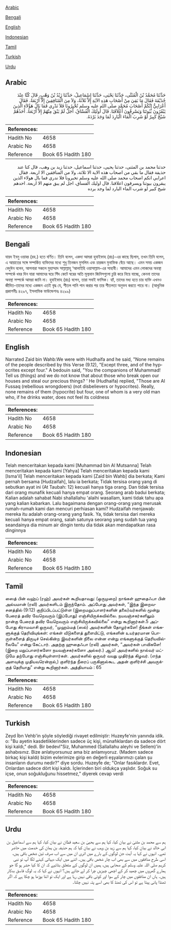 [Arabic](#arabic)

[Bengali](#bengali)

[English](#english)

[Indonesian](#indonesian)

[Tamil](#tamil)

[Turkish](#turkish)

[Urdu](#urdu)

## Arabic


<div dir="rtl" lang="ar" style={{fontSize:'larger',backgroundColor:'#f8f9fa',padding:20}}>
حَدَّثَنَا مُحَمَّدُ بْنُ الْمُثَنَّى، حَدَّثَنَا يَحْيَى، حَدَّثَنَا إِسْمَاعِيلُ، حَدَّثَنَا زَيْدُ بْنُ وَهْبٍ، قَالَ كُنَّا عِنْدَ حُذَيْفَةَ فَقَالَ مَا بَقِيَ مِنْ أَصْحَابِ هَذِهِ الآيَةِ إِلاَّ ثَلاَثَةٌ، وَلاَ مِنَ الْمُنَافِقِينَ إِلاَّ أَرْبَعَةٌ‏.‏ فَقَالَ أَعْرَابِيٌّ إِنَّكُمْ أَصْحَابَ مُحَمَّدٍ صلى الله عليه وسلم تُخْبِرُونَا فَلاَ نَدْرِي فَمَا بَالُ هَؤُلاَءِ الَّذِينَ يَبْقُرُونَ بُيُوتَنَا وَيَسْرِقُونَ أَعْلاَقَنَا‏.‏ قَالَ أُولَئِكَ الْفُسَّاقُ، أَجَلْ لَمْ يَبْقَ مِنْهُمْ إِلاَّ أَرْبَعَةٌ‏.‏ أَحَدُهُمْ شَيْخٌ كَبِيرٌ لَوْ شَرِبَ الْمَاءَ الْبَارِدَ لَمَا وَجَدَ بَرْدَهُ‏.‏
</div>
<div style={{backgroundColor:'#f8f9fa',padding:20, marginBottom: 10}}><table> <thead> <tr> <th>References:</th> <th></th> </tr> </thead> <tbody><tr><td>Hadith No</td><td>4658</td></tr><tr><td>Arabic No</td><td>4658</td></tr><tr><td>Reference</td><td>Book 65 Hadith 180</td></tr></tbody></table></div>


<div dir="rtl" lang="ar" style={{fontSize:'larger',backgroundColor:'#f8f9fa',padding:20}}>
حدثنا محمد بن المثنى، حدثنا يحيى، حدثنا اسماعيل، حدثنا زيد بن وهب، قال كنا عند حذيفة فقال ما بقي من اصحاب هذه الاية الا ثلاثة، ولا من المنافقين الا اربعة. فقال اعرابي انكم اصحاب محمد صلى الله عليه وسلم تخبرونا فلا ندري فما بال هولاء الذين يبقرون بيوتنا ويسرقون اعلاقنا. قال اوليك الفساق، اجل لم يبق منهم الا اربعة. احدهم شيخ كبير لو شرب الماء البارد لما وجد برده
</div>
<div style={{backgroundColor:'#f8f9fa',padding:20, marginBottom: 10}}><table> <thead> <tr> <th>References:</th> <th></th> </tr> </thead> <tbody><tr><td>Hadith No</td><td>4658</td></tr><tr><td>Arabic No</td><td>4658</td></tr><tr><td>Reference</td><td>Book 65 Hadith 180</td></tr></tbody></table></div>

## Bengali


<div dir="ltr" lang="bn" style={{fontSize:'larger',backgroundColor:'#f8f9fa',padding:20}}>
যায়দ ইবনু ওয়াহ্ব (রহ.) হতে বর্ণিত। তিনি বলেন, একদা আমরা হুযাইফাহ (রাঃ)-এর কাছে ছিলাম, তখন তিনি বলেন, এ আয়াতের সঙ্গে সম্পর্কিত ব্যক্তিদের মধ্যে শুধু তিনজন মুসলিম এবং চারজন মুনাফিক বেঁচে আছে। এমন সময় একজন বেদুঈন বলেন, আপনারা সকলে মুহাম্মাদ সাল্লাল্লাহু ‘আলাইহি ওয়াসাল্লাম-এর সাহাবী। আমাদের এমন লোকদের অবস্থা সম্পর্কে খবর দিন যারা আমাদের ঘরে সিঁদ কেটে ঘরের অতি মূল্যবান জিনিসগুলো চুরি করে নিয়ে যাচ্ছে, কেননা তাদের অবস্থা সম্পর্কে আমরা জানি না। হুযাইফাহ (রাঃ) বলেন, তারা সবাই ফাসিক। হ্যাঁ, তাদের মধ্য হতে চার ব্যক্তি এখনও জীবিত-তাদের মধ্যে একজন এতই বৃদ্ধ যে, শীতল পানি পান করার পর তার শীতলতা অনুভব করতে পারে না। (আধুনিক প্রকাশনীঃ ৪২৯৭, ইসলামিক ফাউন্ডেশনঃ ৪২৯৯)
</div>
<div style={{backgroundColor:'#f8f9fa',padding:20, marginBottom: 10}}><table> <thead> <tr> <th>References:</th> <th></th> </tr> </thead> <tbody><tr><td>Hadith No</td><td>4658</td></tr><tr><td>Arabic No</td><td>4658</td></tr><tr><td>Reference</td><td>Book 65 Hadith 180</td></tr></tbody></table></div>

## English


<div dir="ltr" lang="en" style={{fontSize:'larger',backgroundColor:'#f8f9fa',padding:20}}>
Narrated Zaid bin Wahb:We were with Hudhaifa and he said, "None remains of the people described by this Verse (9.12), "Except three, and of the hypocrites except four." A bedouin said, "You the companions of Muhammad! Tell us (things) and we do not know that about those who break open our houses and steal our precious things? ' He (Hudhaifa) replied, "Those are Al Fussaq (rebellious wrongdoers) (not disbelievers or hypocrites). Really, none remains of them (hypocrite) but four, one of whom is a very old man who, if he drinks water, does not feel its coldness
</div>
<div style={{backgroundColor:'#f8f9fa',padding:20, marginBottom: 10}}><table> <thead> <tr> <th>References:</th> <th></th> </tr> </thead> <tbody><tr><td>Hadith No</td><td>4658</td></tr><tr><td>Arabic No</td><td>4658</td></tr><tr><td>Reference</td><td>Book 65 Hadith 180</td></tr></tbody></table></div>

## Indonesian


<div dir="ltr" lang="id" style={{fontSize:'larger',backgroundColor:'#f8f9fa',padding:20}}>
Telah menceritakan kepada kami [Muhammad bin Al Mutsanna] Telah menceritakan kepada kami [Yahya] Telah menceritakan kepada kami [Isma'il] Telah menceritakan kepada kami [Zaid bin Wahb] dia berkata; Kami pernah bersama [Hudzaifah], lalu ia berkata; Tidak tersisa orang yang di sebutkan ayat ini (At Taubah: 12) kecuali hanya tiga orang. Dan tidak tersisa dari orang munafik kecuali hanya empat orang. Seorang arab badui berkata; Kalian adalah sahabat Nabi shallallahu 'alaihi wasallam, kami tidak tahu apa yang kalian kabarkan. Lalu bagaimana dengan orang-orang yang merusak rumah-rumah kami dan mencuri perhiasan kami? Hudzaifah menjawab: mereka itu adalah orang-orang yang fasik. Ya, tidak tersisa dari mereka kecuali hanya empat orang, salah satunya seorang yang sudah tua yang seandainya dia minum air dingin tentu dia tidak akan mendapatkan rasa dinginnya
</div>
<div style={{backgroundColor:'#f8f9fa',padding:20, marginBottom: 10}}><table> <thead> <tr> <th>References:</th> <th></th> </tr> </thead> <tbody><tr><td>Hadith No</td><td>4658</td></tr><tr><td>Arabic No</td><td>4658</td></tr><tr><td>Reference</td><td>Book 65 Hadith 180</td></tr></tbody></table></div>

## Tamil


<div dir="ltr" lang="ta" style={{fontSize:'larger',backgroundColor:'#f8f9fa',padding:20}}>
ஸைத் பின் வஹ்ப் (ரஹ்) அவர்கள் கூறியதாவது: (ஒருமுறை) நாங்கள் ஹுதைஃபா பின் அல்யமான் (ரலி) அவர்களிடம் இருந்தோம். அப்போது அவர்கள், “இந்த இறைவசனத்தில் (9:12) குறிப்பிடப்பட்டுள்ள (இறைமறுப்பாளர்களின் தலை)வர்களில் மூன்று பேரைத் தவிர வேறெவரும் (இப்போது) எஞ்சியிருக்கவில்லை. நயவஞ்சகர்களிலும் நான்கு பேரைத் தவிர வேறெவரும் எஞ்சியிருக்கவில்லை” என்று கூறினார்கள்.5 அப்போது கிராமவாசி ஒருவர், “முஹம்மத் (ஸல்) அவர்களின் தோழர்களே! நீங்கள் எங்களுக்குத் தெரிவியுங்கள்: எங்கள் வீடுகளைத் துளையிட்டு, எங்களின் உயர்தரமான பொருள்களைத் திருடிச் செல்கின்ற இவர்களின் நிலை என்ன என்று எங்களுக்குத் தெரியவில்லையே” என்று கேட்டார். அதற்கு ஹுதைஃபா (ரலி) அவர்கள், “அவர்கள் பாவிகளே! (இறை மறுப்பாளர்களோ நயவஞ்சகர்களோ அல்லர்.) ஆம்! அவர்களில் நால்வர் மட்டுமே தற்போது எஞ்சியுள்ளார்கள். அவர்களில் ஒருவர் வயது முதிர்ந்த கிழவர். (எந்த அளவுக்கு முதியவரென்றால்,) குளிர்ந்த நீரைப் பருகினால்கூட அதன் குளிர்ச்சி அவருக்குத் தெரியாது” என்று கூறினார்கள். அத்தியாயம் : 65
</div>
<div style={{backgroundColor:'#f8f9fa',padding:20, marginBottom: 10}}><table> <thead> <tr> <th>References:</th> <th></th> </tr> </thead> <tbody><tr><td>Hadith No</td><td>4658</td></tr><tr><td>Arabic No</td><td>4658</td></tr><tr><td>Reference</td><td>Book 65 Hadith 180</td></tr></tbody></table></div>

## Turkish


<div dir="ltr" lang="tr" style={{fontSize:'larger',backgroundColor:'#f8f9fa',padding:20}}>
Zeyd İbn Vehb'in şöyle söylediği rivayet edilmiştir: Huzeyfe'nin yanında idik. o: "Bu ayetin kasdetliklerinden sadece üç kişi, münafıklardan da sadece dört kişi kaldı," dedi. Bir bedevl"Siz, Muhammed (Sallallahu aleyhi ve Sellem)'in ashabısınız. Bize anlatıyorsunuz ama biz anlamıyoruz. (Madem sadece birkaç kişi kaldı) bizim evlerimize girip en değerli eşyalarımızı çalan şu insanların durumu nedir?" diye sordu. Huzeyfe de; "Onlar fasıklardır. Evet, Onlardan sadece dört kişi kaldı. İçlerinden biri oldukça yaşlıdır. Soğuk su içse, onun soğukluğunu hissetmez," diyerek cevap verdi
</div>
<div style={{backgroundColor:'#f8f9fa',padding:20, marginBottom: 10}}><table> <thead> <tr> <th>References:</th> <th></th> </tr> </thead> <tbody><tr><td>Hadith No</td><td>4658</td></tr><tr><td>Arabic No</td><td>4658</td></tr><tr><td>Reference</td><td>Book 65 Hadith 180</td></tr></tbody></table></div>

## Urdu


<div dir="rtl" lang="ur" style={{fontSize:'larger',backgroundColor:'#f8f9fa',padding:20}}>
ہم سے محمد بن مثنیٰ نے بیان کیا، کہا ہم سے یحییٰ بن سعید قطان نے بیان کیا، کہا ہم سے اسماعیل بن ابی خالد نے بیان کیا، کہا ہم سے زید بن وہب نے بیان کیا کہ ہم حذیفہ بن یمان کی خدمت میں حاضر تھے۔ انہوں نے کہا یہ آیت جن لوگوں کے بارے میں اتری ان میں سے اب صرف تین شخص باقی ہیں، اسی طرح منافقوں میں سے بھی اب چار شخص باقی ہیں۔ اتنے میں ایک دیہاتی کہنے لگا آپ تو نبی کریم صلی اللہ علیہ وسلم کے صحابی ہیں، ہمیں ان لوگوں کے متعلق بتائیے کہ ان کا کیا حشر ہو گا جو ہمارے گھروں میں چھید کر کے اچھی چیزیں چرا کر لے جاتے ہیں؟ انہوں نے کہا کہ یہ لوگ فاسق بدکار ہیں۔ ہاں ان منافقوں میں چار کے سوا اور کوئی باقی نہیں رہا ہے اور ایک تو اتنا بوڑھا ہو چکا ہے کہ اگر ٹھنڈا پانی پیتا ہے تو اس کی ٹھنڈ کا بھی اسے پتہ نہیں چلتا۔
</div>
<div style={{backgroundColor:'#f8f9fa',padding:20, marginBottom: 10}}><table> <thead> <tr> <th>References:</th> <th></th> </tr> </thead> <tbody><tr><td>Hadith No</td><td>4658</td></tr><tr><td>Arabic No</td><td>4658</td></tr><tr><td>Reference</td><td>Book 65 Hadith 180</td></tr></tbody></table></div>